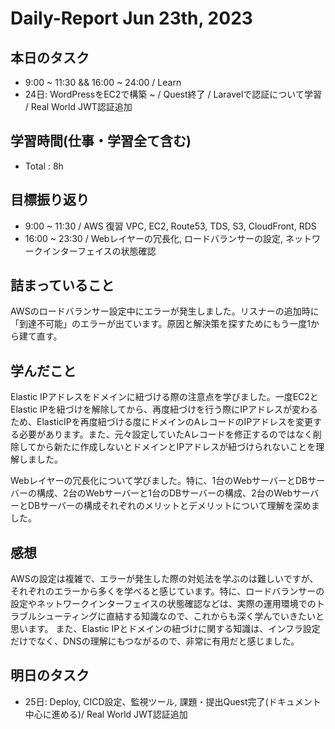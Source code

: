 # Daily-Report Jun 23th, 2023

## 本日のタスク
- 9:00 ~ 11:30 && 16:00 ~ 24:00 / Learn
- 24日: WordPressをEC2で構築 ~ / Quest終了 / Laravelで認証について学習 / Real World JWT認証追加

## 学習時間(仕事・学習全て含む)
- Total : 8h

## 目標振り返り
- 9:00 ~ 11:30 / AWS 復習 VPC, EC2, Route53, TDS, S3, CloudFront, RDS
- 16:00 ~ 23:30 / Webレイヤーの冗長化, ロードバランサーの設定, ネットワークインターフェイスの状態確認

## 詰まっていること
AWSのロードバランサー設定中にエラーが発生しました。リスナーの追加時に「到達不可能」のエラーが出ています。原因と解決策を探すためにもう一度1から建て直す。

## 学んだこと
Elastic IPアドレスをドメインに紐づける際の注意点を学びました。一度EC2とElastic IPを紐づけを解除してから、再度紐づけを行う際にIPアドレスが変わるため、ElasticIPを再度紐づける度にドメインのAレコードのIPアドレスを変更する必要があります。また、元々設定していたAレコードを修正するのではなく削除してから新たに作成しないとドメインとIPアドレスが紐づけられないことを理解しました。

Webレイヤーの冗長化について学びました。特に、1台のWebサーバーとDBサーバーの構成、2台のWebサーバーと1台のDBサーバーの構成、2台のWebサーバーとDBサーバーの構成それぞれのメリットとデメリットについて理解を深めました。

## 感想
AWSの設定は複雑で、エラーが発生した際の対処法を学ぶのは難しいですが、それぞれのエラーから多くを学べると感じています。特に、ロードバランサーの設定やネットワークインターフェイスの状態確認などは、実際の運用環境でのトラブルシューティングに直結する知識なので、これからも深く学んでいきたいと思います。
また、Elastic IPとドメインの紐づけに関する知識は、インフラ設定だけでなく、DNSの理解にもつながるので、非常に有用だと感じました。


## 明日のタスク
- 25日: Deploy, CICD設定、監視ツール, 課題・提出Quest完了(ドキュメント中心に進める)/ Real World JWT認証追加